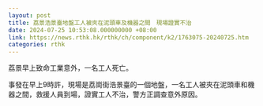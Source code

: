 ```yaml
---
layout: post
title: 荔景浩景臺地盤工人被夾在泥頭車及機器之間　現場證實不治
date: 2024-07-25 10:53:08.000000000 +08:00
link: https://news.rthk.hk/rthk/ch/component/k2/1763075-20240725.htm
categories: rthk
---
```


荔景早上致命工業意外，一名工人死亡。

事發在早上9時許，現場是荔崗街浩景臺的一個地盤，一名工人被夾在泥頭車和機器之間，救援人員到場，證實工人不治，警方正調查意外原因。
